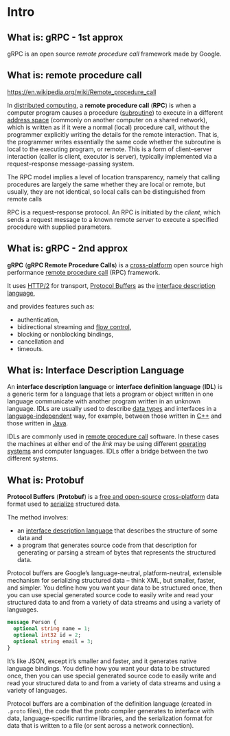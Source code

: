 # Intro

## What is: gRPC - 1st approx

gRPC is an open source *remote procedure call* framework made by Google. 

## What is: remote procedure call

https://en.wikipedia.org/wiki/Remote_procedure_call

In [distributed computing](https://en.wikipedia.org/wiki/Distributed_computing), a **remote procedure call** (**RPC**) is when a computer program causes a procedure ([subroutine](https://en.wikipedia.org/wiki/Subroutine)) to execute in a different [address space](https://en.wikipedia.org/wiki/Address_space) (commonly on another computer on a shared network), which is written as if it were a normal (local) procedure call, without the programmer explicitly writing the details for the remote interaction. That is, the programmer writes essentially the same code whether the subroutine is local to the executing program, or remote. This is a form of client–server interaction (caller is client, executor is server), typically implemented via a request–response message-passing system.

The RPC model implies a level of location transparency, namely that calling procedures are largely the same whether they are local or remote, but usually, they are not identical, so local calls can be distinguished from remote calls

RPC is a request–response protocol. An RPC is initiated by the *client*, which sends a request message to a known remote *server* to execute a specified procedure with supplied parameters. 

## What is: gRPC - 2nd approx

**gRPC** (**gRPC Remote Procedure Calls**) is a [cross-platform](https://en.wikipedia.org/wiki/Cross-platform) open source high performance [remote procedure call](https://en.wikipedia.org/wiki/Remote_procedure_call) (RPC) framework. 

It uses [HTTP/2](https://en.wikipedia.org/wiki/HTTP/2) for transport, [Protocol Buffers](https://en.wikipedia.org/wiki/Protocol_Buffers) as the [interface description language](https://en.wikipedia.org/wiki/Interface_description_language), 

and provides features such as:

- authentication, 
- bidirectional streaming and [flow control](https://en.wikipedia.org/wiki/Flow_control_(data)), 
- blocking or nonblocking bindings, 
- cancellation and 
- timeouts.

## What is: Interface Description Language

An **interface description language** or **interface definition language** (**IDL**) is a generic term for a language that lets a program or object written in one language communicate with another program written in an unknown language. IDLs are usually used to describe [data types](https://en.wikipedia.org/wiki/Data_type) and interfaces in a [language-independent](https://en.wikipedia.org/wiki/Language-independent_specification) way, for example, between those written in [C++](https://en.wikipedia.org/wiki/C%2B%2B) and those written in [Java](https://en.wikipedia.org/wiki/Java_(programming_language)).

IDLs are commonly used in [remote procedure call](https://en.wikipedia.org/wiki/Remote_procedure_call) software. In these cases the machines at either end of the *link* may be using different [operating systems](https://en.wikipedia.org/wiki/Operating_system) and computer languages. IDLs offer a bridge between the two different systems.

## What is: Protobuf

**Protocol Buffers** (**Protobuf**) is a [free and open-source](https://en.wikipedia.org/wiki/Free_and_open-source_software) [cross-platform](https://en.wikipedia.org/wiki/Cross-platform_software) data format used to [serialize](https://en.wikipedia.org/wiki/Serialization) structured data.

The method involves:

- an [interface description language](https://en.wikipedia.org/wiki/Interface_description_language) that describes the structure of some data and
- a program that generates source code from that description for generating or parsing a stream of bytes that represents the structured data.

Protocol buffers are Google’s language-neutral, platform-neutral, extensible mechanism for serializing structured data – think XML, but smaller, faster, and simpler. You define how you want your data to be structured once, then you can use special generated source code to easily write and read your structured data to and from a variety of data streams and using a variety of languages.

```protobuf
message Person {
  optional string name = 1;
  optional int32 id = 2;
  optional string email = 3;
}
```

It’s like JSON, except it’s smaller and faster, and it generates native language bindings. You define how you want your data to be structured once, then you can use special generated source code to easily write and read your structured data to and from a variety of data streams and using a variety of languages.

Protocol buffers are a combination of the definition language (created in `.proto` files), the code that the proto compiler generates to interface with data, language-specific runtime libraries, and the serialization format for data that is written to a file (or sent across a network connection).